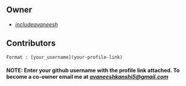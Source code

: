 ## Owner 

* *[includeavaneesh](https://github.com/includeavaneesh)*


## Contributors

 ```Format : [your_username](your-profile-link)```

#### NOTE: Enter your github username with the profile link attached. To become a co-owner email me at *avaneeshkanshi5@gmail.com*
